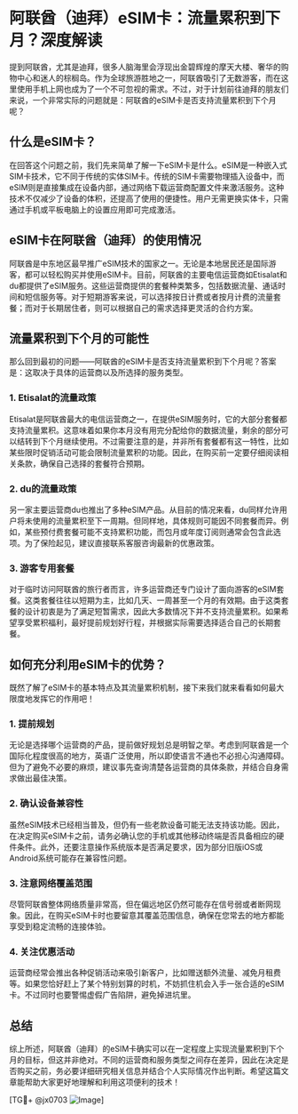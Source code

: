 # 阿联酋（迪拜）eSIM卡：流量累积到下月？深度解读

提到阿联酋，尤其是迪拜，很多人脑海里会浮现出金碧辉煌的摩天大楼、奢华的购物中心和迷人的棕榈岛。作为全球旅游胜地之一，阿联酋吸引了无数游客，而在这里使用手机上网也成为了一个不可忽视的需求。不过，对于计划前往迪拜的朋友们来说，一个非常实际的问题就是：阿联酋的eSIM卡是否支持流量累积到下个月呢？

## 什么是eSIM卡？

在回答这个问题之前，我们先来简单了解一下eSIM卡是什么。eSIM是一种嵌入式SIM卡技术，它不同于传统的实体SIM卡。传统的SIM卡需要物理插入设备中，而eSIM则是直接集成在设备内部，通过网络下载运营商配置文件来激活服务。这种技术不仅减少了设备的体积，还提高了使用的便捷性。用户无需更换实体卡，只需通过手机或平板电脑上的设置应用即可完成激活。

## eSIM卡在阿联酋（迪拜）的使用情况

阿联酋是中东地区最早推广eSIM技术的国家之一。无论是本地居民还是国际游客，都可以轻松购买并使用eSIM卡。目前，阿联酋的主要电信运营商如Etisalat和du都提供了eSIM服务。这些运营商提供的套餐种类繁多，包括数据流量、通话时间和短信服务等。对于短期游客来说，可以选择按日计费或者按月计费的流量套餐；而对于长期居住者，则可以根据自己的需求选择更灵活的合约方案。

## 流量累积到下个月的可能性

那么回到最初的问题——阿联酋的eSIM卡是否支持流量累积到下个月呢？答案是：这取决于具体的运营商以及所选择的服务类型。

### 1. Etisalat的流量政策
Etisalat是阿联酋最大的电信运营商之一，在提供eSIM服务时，它的大部分套餐都支持流量累积。这意味着如果你本月没有用完分配给你的数据流量，剩余的部分可以结转到下个月继续使用。不过需要注意的是，并非所有套餐都有这一特性，比如某些限时促销活动可能会限制流量累积的功能。因此，在购买前一定要仔细阅读相关条款，确保自己选择的套餐符合预期。

### 2. du的流量政策
另一家主要运营商du也推出了多种eSIM产品。从目前的情况来看，du同样允许用户将未使用的流量累积至下一周期。但同样地，具体规则可能因不同套餐而异。例如，某些预付费套餐可能不支持累积功能，而包月或年度订阅则通常会包含此选项。为了保险起见，建议直接联系客服咨询最新的优惠政策。

### 3. 游客专用套餐
对于临时访问阿联酋的旅行者而言，许多运营商还专门设计了面向游客的eSIM套餐。这类套餐往往以短期为主，比如几天、一周甚至一个月的有效期。由于这类套餐的设计初衷是为了满足短暂需求，因此大多数情况下并不支持流量累积。如果希望享受累积福利，最好提前规划好行程，并根据实际需要选择适合自己的长期套餐。

## 如何充分利用eSIM卡的优势？

既然了解了eSIM卡的基本特点及其流量累积机制，接下来我们就来看看如何最大限度地发挥它的作用吧！

### 1. 提前规划
无论是选择哪个运营商的产品，提前做好规划总是明智之举。考虑到阿联酋是一个国际化程度很高的地方，英语广泛使用，所以即使语言不通也不必担心沟通障碍。但为了避免不必要的麻烦，建议事先查询清楚各运营商的具体条款，并结合自身需求做出最佳决策。

### 2. 确认设备兼容性
虽然eSIM技术已经相当普及，但仍有一些老款设备可能无法支持该功能。因此，在决定购买eSIM卡之前，请务必确认您的手机或其他移动终端是否具备相应的硬件条件。此外，还要注意操作系统版本是否满足要求，因为部分旧版iOS或Android系统可能存在兼容性问题。

### 3. 注意网络覆盖范围
尽管阿联酋整体网络质量非常高，但在偏远地区仍然可能存在信号弱或者断网现象。因此，在购买eSIM卡时也要留意其覆盖范围信息，确保在您常去的地方都能享受到稳定流畅的连接体验。

### 4. 关注优惠活动
运营商经常会推出各种促销活动来吸引新客户，比如赠送额外流量、减免月租费等。如果您恰好赶上了某个特别划算的时机，不妨抓住机会入手一张合适的eSIM卡。不过同时也要警惕虚假广告陷阱，避免掉进坑里。

## 总结

综上所述，阿联酋（迪拜）的eSIM卡确实可以在一定程度上实现流量累积到下个月的目标，但这并非绝对。不同的运营商和服务类型之间存在差异，因此在决定是否购买之前，务必要详细研究相关信息并结合个人实际情况作出判断。希望这篇文章能帮助大家更好地理解和利用这项便利的技术！

[TG💪+ @jx0703 ![Image](https://github.com/user-attachments/assets/dbca1d08-cadb-493c-b0ec-ad6f7a83f270)]